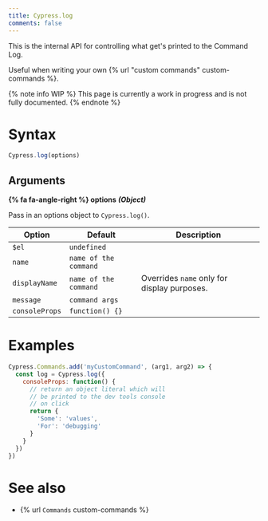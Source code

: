 ```yaml
---
title: Cypress.log
comments: false
---
```


This is the internal API for controlling what get's printed to the Command Log.

Useful when writing your own {% url "custom commands" custom-commands %}.

{% note info WIP %}
This page is currently a work in progress and is not fully documented.
{% endnote %}

# Syntax

```javascript
Cypress.log(options)
```

## Arguments

**{% fa fa-angle-right %} options**  ***(Object)***

Pass in an options object to `Cypress.log()`.

Option | Default | Description
--- | --- | ---
`$el` | `undefined` |
`name` | `name of the command` |
`displayName` | `name of the command` | Overrides `name` only for display purposes.
`message` | `command args` |
`consoleProps` | `function() {}` |

# Examples

```javascript
Cypress.Commands.add('myCustomCommand', (arg1, arg2) => {
  const log = Cypress.log({
    consoleProps: function() {
      // return an object literal which will
      // be printed to the dev tools console
      // on click
      return {
        'Some': 'values',
        'For': 'debugging'
      }
    }
  })
})
```

# See also

- {% url `Commands` custom-commands %}
